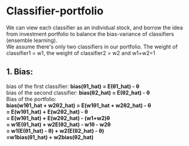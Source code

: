 # Classifier-portfolio
We can view each classifier as an individual stock, and borrow the idea from investment portfolio to balance the bias-variance of classifiers (ensemble learning).  
We assume there's only two classifiers in our portfolio. The weight of classifier1 = w1, the weight of classifier2 = w2 and w1+w2=1
## 1. Bias:
bias of the first classifier: **bias(θ1_hat) = E(θ1_hat) - θ**  
bias of the second classifier: **bias(θ2_hat) = E(θ2_hat) - θ**  
Bias of the portfolio:   
**bias(w1θ1_hat + w2θ2_hat) = E(w1θ1_hat + w2θ2_hat) - θ**  
                          **= E(w1θ1_hat) + E(w2θ2_hat) - θ**  
                          **= E(w1θ1_hat) + E(w2θ2_hat) - (w1+w2)θ**  
                          **= w1E(θ1_hat) + w2E(θ2_hat) - w1θ - w2θ**  
                          **= w1(E(θ1_hat) - θ) + w2(E(θ2_hat) - θ)**  
                          **=w1bias(θ1_hat) + w2bias(θ2_hat)**  
